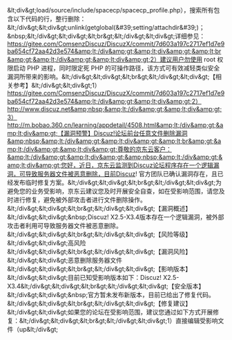 &amp;lt;div&amp;gt;load/source/include/spacecp/spacecp_profile.php），搜索所有包含以下代码的行，整行删除：&amp;lt;/div&amp;gt;&amp;lt;div&amp;gt;unlink(getglobal(&amp;#39;setting/attachdir&amp;#39;)；&amp;nbsp;&amp;lt;/div&amp;gt;&amp;lt;div&amp;gt;&amp;lt;br&amp;gt;&amp;lt;/div&amp;gt;&amp;lt;div&amp;gt;详细参见：https://gitee.com/ComsenzDiscuz/DiscuzX/commit/7d603a197c2717ef1d7e9ba654cf72aa42d3e574&amp;lt;/div&amp;gt;&amp;lt;div&amp;gt;&amp;lt;br&amp;gt;&amp;lt;/div&amp;gt;&amp;lt;div&amp;gt;2）建议用户勿使用 root 权限启动 PHP 进程，同时限定死 PHP 的可操作路径，该方式可有效减轻类似安全漏洞所带来的影响。&amp;lt;/div&amp;gt;&amp;lt;div&amp;gt;&amp;lt;br&amp;gt;&amp;lt;/div&amp;gt;&amp;lt;div&amp;gt;【相关参考】&amp;lt;/div&amp;gt;&amp;lt;div&amp;gt;1）https://gitee.com/ComsenzDiscuz/DiscuzX/commit/7d603a197c2717ef1d7e9ba654cf72aa42d3e574&amp;lt;/div&amp;gt;&amp;lt;div&amp;gt;2）http://www.discuz.net&amp;nbsp;&amp;lt;/div&amp;gt;&amp;lt;div&amp;gt;3）http://m.bobao.360.cn/learning/appdetail/4508.html&amp;lt;/div&amp;gt;&amp;lt;div&amp;gt;【漏洞预警】Discuz!论坛前台任意文件删除漏洞&amp;nbsp;&amp;lt;/div&amp;gt;&amp;lt;div&amp;gt;&amp;lt;br&amp;gt;&amp;lt;/div&amp;gt;&amp;lt;div&amp;gt;尊敬的京东云客户：&amp;lt;/div&amp;gt;&amp;lt;div&amp;gt;&amp;nbsp;&amp;lt;/div&amp;gt;&amp;lt;div&amp;gt;您好，近日，京东云监测到Discuz论坛程序存在一个逻辑漏洞，可导致服务器文件被恶意删除，目前Discuz! 官方团队已确认漏洞存在，且已经发布临时修复方案。&amp;lt;/div&amp;gt;&amp;lt;div&amp;gt;&amp;lt;br&amp;gt;&amp;lt;/div&amp;gt;&amp;lt;div&amp;gt;为避免您的业务受影响，京东云建议您及时开展安全自查，如在受影响范围，请您及时进行修复，避免被外部攻击者进行文件删除操作。&amp;lt;/div&amp;gt;&amp;lt;div&amp;gt;&amp;lt;br&amp;gt;&amp;lt;/div&amp;gt;&amp;lt;div&amp;gt;【漏洞概述】&amp;lt;/div&amp;gt;&amp;lt;div&amp;gt;&amp;nbsp;Discuz! X2.5-X3.4版本存在一个逻辑漏洞，被外部攻击者利用可导致服务器文件被恶意删除。&amp;lt;/div&amp;gt;&amp;lt;div&amp;gt;&amp;lt;br&amp;gt;&amp;lt;/div&amp;gt;&amp;lt;div&amp;gt;【风险等级】&amp;lt;/div&amp;gt;&amp;lt;div&amp;gt;高风险&amp;lt;/div&amp;gt;&amp;lt;div&amp;gt;&amp;lt;br&amp;gt;&amp;lt;/div&amp;gt;&amp;lt;div&amp;gt;【漏洞风险】&amp;lt;/div&amp;gt;&amp;lt;div&amp;gt;恶意删除服务器文件&amp;lt;/div&amp;gt;&amp;lt;div&amp;gt;&amp;lt;br&amp;gt;&amp;lt;/div&amp;gt;&amp;lt;div&amp;gt;【影响版本】&amp;lt;/div&amp;gt;&amp;lt;div&amp;gt;目前已知受影响版本如下：Discuz! X2.5-X3.4&amp;lt;/div&amp;gt;&amp;lt;div&amp;gt;&amp;lt;br&amp;gt;&amp;lt;/div&amp;gt;&amp;lt;div&amp;gt;【安全版本】&amp;lt;/div&amp;gt;&amp;lt;div&amp;gt;&amp;nbsp;官方暂未发布新版本，目前已给出了修复代码。&amp;lt;/div&amp;gt;&amp;lt;div&amp;gt;&amp;lt;br&amp;gt;&amp;lt;/div&amp;gt;&amp;lt;div&amp;gt;【修复建议】&amp;lt;/div&amp;gt;&amp;lt;div&amp;gt;如果您的论坛在受影响范围，建议您通过如下方式开展修复：&amp;lt;/div&amp;gt;&amp;lt;div&amp;gt;&amp;lt;br&amp;gt;&amp;lt;/div&amp;gt;&amp;lt;div&amp;gt;1）直接编辑受影响文件（up&amp;lt;/div&amp;gt;